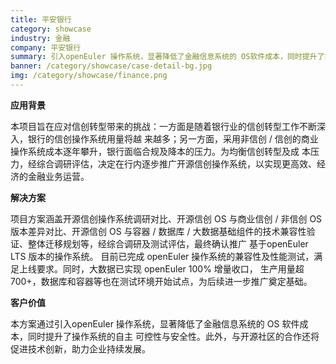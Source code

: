 ```yaml
---
title: 平安银行
category: showcase
industry: 金融
company: 平安银行
summary: 引入openEuler 操作系统，显著降低了金融信息系统的 OS软件成本，同时提升了操作系统的自主可控性与安全性。
banner: /category/showcase/case-detail-bg.jpg
img: /category/showcase/finance.png
---
```





**应用背景**

本项目旨在应对信创转型带来的挑战：一方面是随着银行业的信创转型工作不断深入，银行的信创操作系统用量将越
来越多；另一方面，采用非信创 /
信创的商业操作系统成本逐年攀升，银行面临合规及降本的压力。为均衡信创转型及成
本压力，经综合调研评估，决定在行内逐步推广开源信创操作系统，以实现更高效、经济的金融业务运营。

**解决方案**

项目方案涵盖开源信创操作系统调研对比、开源信创 OS 与商业信创 / 非信创 OS
版本差异对比、开源信创 OS 与容器 / 数据库 /
大数据基础组件的技术兼容性验证、整体迁移规划等，经综合调研及测试评估，最终确认推广
基于openEuler LTS 版本的操作系统。 目前已完成 openEuler
操作系统的兼容性及性能测试，满足上线要求。同时，大数据已实现 openEuler
100% 增量收口， 生产用量超
700+，数据库和容器等也在测试环境开始试点，为后续进一步推广奠定基础。

**客户价值**

本方案通过引入openEuler 操作系统，显著降低了金融信息系统的 OS
软件成本，同时提升了操作系统的自主
可控性与安全性。此外，与开源社区的合作还将促进技术创新，助力企业持续发展。
